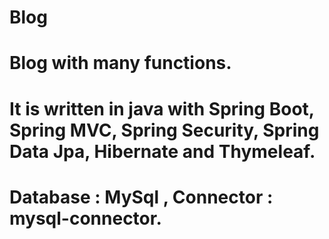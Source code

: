 # Blog
#
# Blog with many functions.
# It is written in java with Spring Boot, Spring MVC, Spring Security, Spring Data Jpa, Hibernate and Thymeleaf.
# Database : MySql , Connector : mysql-connector.
